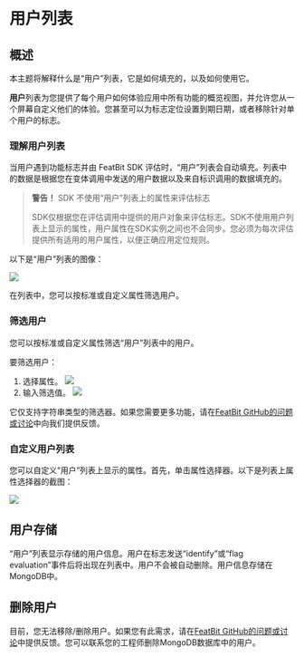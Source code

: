 # 用户列表

## 概述

本主题将解释什么是“用户”列表，它是如何填充的，以及如何使用它。

**用户**列表为您提供了每个用户如何体验应用中所有功能的概览视图，并允许您从一个屏幕自定义他们的体验。您甚至可以为标志定位设置到期日期，或者移除针对单个用户的标志。

### 理解用户列表

当用户遇到功能标志并由 FeatBit SDK 评估时，“用户”列表会自动填充。列表中的数据是根据您在变体调用中发送的用户数据以及来自标识调用的数据填充的。

> **警告！** SDK 不使用“用户”列表上的属性来评估标志
>
> SDK仅根据您在评估调用中提供的用户对象来评估标志。SDK不使用用户列表上显示的属性，用户属性在SDK实例之间也不会同步。您必须为每次评估提供所有适用的用户属性，以便正确应用定位规则。

以下是“用户”列表的图像：

![](../../feature-flags/assets/users-and-user-segments/the-user-list/001.webp)

在列表中，您可以按标准或自定义属性筛选用户。

### 筛选用户

您可以按标准或自定义属性筛选“用户”列表中的用户。

要筛选用户：

1. 选择属性。
   ![](../../feature-flags/assets/users-and-user-segments/the-user-list/002.webp)
2. 输入筛选值。
   ![](../../feature-flags/assets/users-and-user-segments/the-user-list/003.webp)

它仅支持字符串类型的筛选器。如果您需要更多功能，请在[FeatBit GitHub的问题或讨论](https://github.com/featbit/featbit)中向我们提供反馈。

### 自定义用户列表

您可以自定义“用户”列表上显示的属性。首先，单击属性选择器。以下是列表上属性选择器的截图：

![](../../feature-flags/assets/users-and-user-segments/the-user-list/004.webp)

## 用户存储

“用户”列表显示存储的用户信息。用户在标志发送“identify”或“flag evaluation”事件后将出现在列表中。用户不会被自动删除。用户信息存储在MongoDB中。

## 删除用户

目前，您无法移除/删除用户。如果您有此需求，请在[FeatBit GitHub的问题或讨论](https://github.com/featbit/featbit)中提供反馈。您可以联系您的工程师删除MongoDB数据库中的用户。